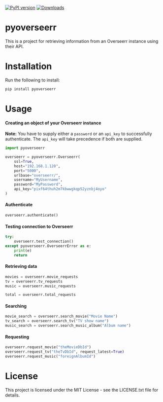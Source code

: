 [![PyPI version](https://badge.fury.io/py/pyoverseerr.svg)](https://badge.fury.io/py/pyoverseerr)
[![Downloads](https://pepy.tech/badge/pyoverseerr)](https://pepy.tech/project/pyoverseerr)

# pyoverseerr

This is a project for retrieving information from an Overseerr instance using their API.


# Installation

Run the following to install:
```python
pip install pyoverseerr
```


# Usage


#### Creating an object of your Overseerr instance

**Note:** You have to supply either a `password` or an `api_key` to successfully authenticate. The `api_key` will take precedence if both are supplied.

```python
import pyoverseerr

overseerr = pyoverseerr.Overseerr(
    ssl=True,
    host="192.168.1.120",
    port="5000",
    urlbase="overseerr/",
    username="MyUsername",
    password="MyPassword",
    api_key="pixf64thuh2m7kbwwgkqp52yznbj4oyo"
)
```

#### Authenticate

```python
overseerr.authenticate()
```

#### Testing connection to Overseerr

```python
try:
    overseerr.test_connection()
except pyoverseerr.OverseerrError as e:
    print(e)
    return
```

#### Retrieving data
```python
movies = overseerr.movie_requests
tv = overseerr.tv_requests
music = overseerr.music_requests

total = overseerr.total_requests
```

#### Searching

```python
movie_search = overseerr.search_movie("Movie Name")  
tv_search = overseerr.search_tv("TV show name")
music_search = overseerr.search_music_album("Album name")
```

#### Requesting
```python
overseerr.request_movie("theMovieDbId")
overseerr.request_tv("theTvDbId", request_latest=True)
overseerr.request_music("foreignAlbumId")
```

# License

This project is licensed under the MIT License - see the LICENSE.txt file for details.
